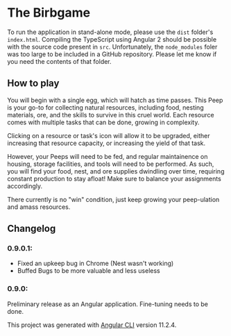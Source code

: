 # The Birbgame

To run the application in stand-alone mode, please use the `dist` folder's `index.html`. Compiling the TypeScript using Angular 2 should be possible with the source code present in `src`. Unfortunately, the `node_modules` foler was too large to be included in a GitHub repository. Please let me know if you need the contents of that folder.

## How to play ##

You will begin with a single egg, which will hatch as time passes. This Peep is your go-to for collecting natural resources, including food, nesting materials, ore, and the skills to survive in this cruel world. Each resource comes with multiple tasks that can be done, growing in complexity.

Clicking on a resource or task's icon will allow it to be upgraded, either increasing that resource capacity, or increasing the yield of that task.

However, your Peeps will need to be fed, and regular maintainence on housing, storage facilities, and tools will need to be performed. As such, you will find your food, nest, and ore supplies dwindling over time, requiring constant production to stay afloat! Make sure to balance your assignments accordingly. 

There currently is no "win" condition, just keep growing your peep-ulation and amass resources.

## Changelog
### 0.9.0.1:
- Fixed an upkeep bug in Chrome (Nest wasn't working)
- Buffed Bugs to be more valuable and less useless

### 0.9.0:
Preliminary release as an Angular application. Fine-tuning needs to be done.



This project was generated with [Angular CLI](https://github.com/angular/angular-cli) version 11.2.4.
